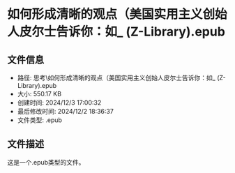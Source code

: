 ﻿# 如何形成清晰的观点（美国实用主义创始人皮尔士告诉你：如_ (Z-Library).epub

## 文件信息
- 路径: 思考\如何形成清晰的观点（美国实用主义创始人皮尔士告诉你：如_ (Z-Library).epub
- 大小: 550.17 KB
- 创建时间: 2024/12/3 17:00:32
- 最后修改时间: 2024/12/2 18:36:37
- 文件类型: .epub

## 文件描述
这是一个.epub类型的文件。

